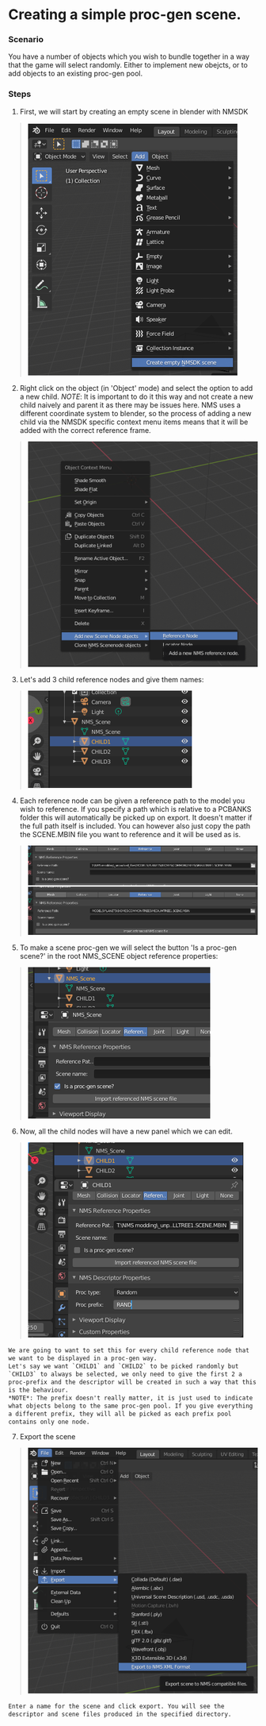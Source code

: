 # Creating a simple proc-gen scene.

### Scenario

You have a number of objects which you wish to bundle together in a way that the game will select randomly. Either to implement new obejcts, or to add objects to an existing proc-gen pool.

### Steps

1. First, we will start by creating an empty scene in blender with NMSDK
> ![add root node](../../images/examples/ex1-1.png)

2. Right click on the object (in 'Object' mode) and select the option to add a new child.
   *NOTE*: It is important to do it this way and not create a new child naively and parent it as there may be issues here. NMS uses a different coordinate system to blender, so the process of adding a new child via the NMSDK specific context menu items means that it will be added with the correct reference frame.
> ![add child ref node](../../images/examples/ex1-2.png)

3. Let's add 3 child reference nodes and give them names:
> ![3 child nodes](../../images/examples/ex1-3.png)

4. Each reference node can be given a reference path to the model you wish to reference.
    If you specify a path which is relative to a PCBANKS folder this will automatically be picked up on export. It doesn't matter if the full path itself is included.
    You can however also just copy the path the SCENE.MBIN file you want to reference and it will be used as is.
> ![full path reference](../../images/examples/ex1-4a.png)
> ![relative path reference](../../images/examples/ex1-4b.png)

5. To make a scene proc-gen we will select the button 'Is a proc-gen scene?' in the root NMS_SCENE object reference properties:
> ![make proc-gen](../../images/examples/ex1-5.png)

6. Now, all the child nodes will have a new panel which we can edit.
> ![Set descrtiptor prefix](../../images/examples/ex1-6.png)

    We are going to want to set this for every child reference node that we want to be displayed in a proc-gen way.
    Let's say we want `CHILD1` and `CHILD2` to be picked randomly but `CHILD3` to always be selected, we only need to give the first 2 a proc-prefix and the descriptor will be created in such a way that this is the behaviour.
    *NOTE*: The prefix doesn't really matter, it is just used to indicate what objects belong to the same proc-gen pool. If you give everything a different prefix, they will all be picked as each prefix pool contains only one node.

7. Export the scene
> ![export scene](../../images/examples/ex1-7.png)

    Enter a name for the scene and click export. You will see the descriptor and scene files produced in the specified directory.
